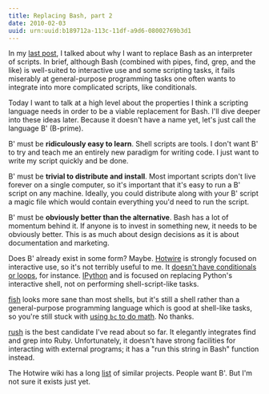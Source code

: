 ```yaml
---
title: Replacing Bash, part 2
date: 2010-02-03
uuid: urn:uuid:b189712a-113c-11df-a9d6-08002769b3d1
---
```


In my [last post][], I talked about why I want to replace Bash as an
interpreter of scripts.  In brief, although Bash (combined with pipes, find,
grep, and the like) is well-suited to interactive use and some scripting tasks,
it fails miserably at general-purpose programming tasks one often wants to
integrate into more complicated scripts, like conditionals.

Today I want to talk at a high level about the properties I think a scripting
language needs in order to be a viable replacement for Bash.  I'll dive deeper
into these ideas later.  Because it doesn't have a name yet, let's just call
the language B' (B-prime).

B' must be **ridiculously easy to learn**.  Shell scripts are tools.  I don't
want B' to try and teach me an entirely new paradigm for writing code.  I just
want to write my script quickly and be done.

B' must be **trivial to distribute and install**.  Most important scripts don't
live forever on a single computer, so it's important that it's easy to run a B'
script on any machine.  Ideally, you could distribute along with your B' script
a magic file which would contain everything you'd need to run the script.

B' must be **obviously better than the alternative**.  Bash has a lot of
momentum behind it.  If anyone is to invest in something new, it needs to be
obviously better.  This is as much about design decisions as it is about
documentation and marketing.

Does B' already exist in some form?  Maybe.  [Hotwire][] is strongly focused on
interactive use, so it's not terribly useful to me.  It [doesn't have
conditionals or loops][hotwire no loops], for instance.  [IPython][] and is focused on replacing
Python's interactive shell, not on performing shell-script-like tasks.

[fish][] looks more sane than most shells, but it's still a shell rather than a
general-purpose programming language which is good at shell-like tasks, so
you're still stuck with [using `bc` to do math][fish math].  No thanks.

[rush][] is the best candidate I've read about so far.  It elegantly integrates
find and grep into Ruby.  Unfortunately, it doesn't have strong facilities for
interacting with external programs; it has a "run this string in Bash" function
instead.

The Hotwire wiki has a long [list][similar projects] of similar projects.
People want B'.  But I'm not sure it exists just yet.

[last post]: 2010/2/1/Replacing_Bash.html
[rush]: http://rush.heroku.com/
[Hotwire]: http://code.google.com/p/hotwire-shell/
[Hotwire no loops]: http://code.google.com/p/hotwire-shell/wiki/HotwireScripting
[IPython]: http://ipython.scipy.org/
[fish]: http://fishshell.org/
[fish math]: http://fishshell.org/user_doc/commands.html#math
[similar projects]: http://code.google.com/p/hotwire-shell/wiki/RelatedProjectsAndIdeas
